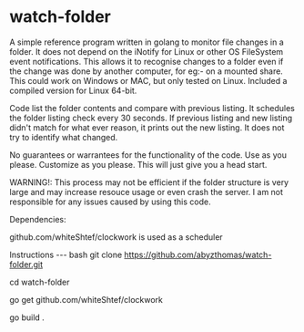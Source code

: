 # watch-folder
A simple reference program written in golang to monitor file changes in a folder.  It does not depend on the iNotify for Linux or other OS FileSystem event notifications. This allows it to recognise changes to a folder even if the change was done by another computer, for eg:- on a mounted share.  This could work on Windows or MAC, but only tested on Linux.  Included a compiled version for Linux 64-bit.

Code list the folder contents and compare with previous listing.  It schedules the folder listing check every 30 seconds.  If previous listing and new listing didn't match for what ever reason, it prints out the new listing.  It does not try to identify what changed.

No guarantees or warrantees for the functionality of the code.  Use as you please.  Customize as you please.  This will just give you a head start.

WARNING!: This process may not be efficient if the folder structure is very large and may increase resouce usage or even crash the server.  I am not responsible for any issues caused by using this code.

Dependencies:

github.com/whiteShtef/clockwork is used as a scheduler



Instructions
--- bash
git clone https://github.com/abyzthomas/watch-folder.git

cd watch-folder

go get github.com/whiteShtef/clockwork

go build .



